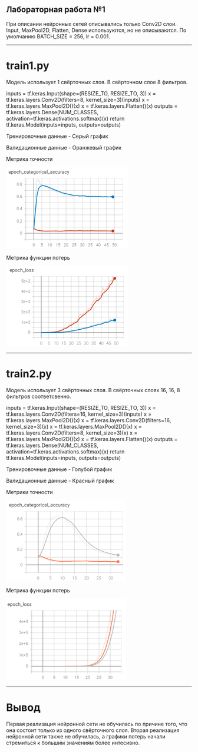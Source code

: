 ## Лабораторная работа №1

При описании нейронных сетей описывались только Conv2D слои. Input, MaxPool2D, Flatten, Dense используются, но не описываются. По умолчанию BATCH_SIZE = 256, lr = 0.001.

---

# train1.py

Модель использует 1 свёрточных слоя. В свёрточном слое 8 фильтров.

  inputs = tf.keras.Input(shape=(RESIZE_TO, RESIZE_TO, 3))
  x = tf.keras.layers.Conv2D(filters=8, kernel_size=3)(inputs)
  x = tf.keras.layers.MaxPool2D()(x)
  x = tf.keras.layers.Flatten()(x)
  outputs = tf.keras.layers.Dense(NUM_CLASSES, activation=tf.keras.activations.softmax)(x)
  return tf.keras.Model(inputs=inputs, outputs=outputs)

Тренировочные данные - Серый график

Валидационные данные - Оранжевый график

Метрика точности
 
![Image alt](https://github.com/TorbenkoEgor/SMOMI_2021_Lab_1/blob/master/graphs/train1_acc.png)

Метрика функции потерь

![Image alt](https://github.com/TorbenkoEgor/SMOMI_2021_Lab_1/blob/master/graphs/train1_loss.png)

---

# train2.py

Модель использует 3 свёрточных слоя. В свёрточных слоях 16, 16, 8 фильтров соответсвенно.

  inputs = tf.keras.Input(shape=(RESIZE_TO, RESIZE_TO, 3))
  x = tf.keras.layers.Conv2D(filters=16, kernel_size=3)(inputs)
  x = tf.keras.layers.MaxPool2D()(x)
  x = tf.keras.layers.Conv2D(filters=16, kernel_size=3)(x)
  x = tf.keras.layers.MaxPool2D()(x)
  x = tf.keras.layers.Conv2D(filters=8, kernel_size=3)(x)
  x = tf.keras.layers.MaxPool2D()(x)
  x = tf.keras.layers.Flatten()(x)
  outputs = tf.keras.layers.Dense(NUM_CLASSES, activation=tf.keras.activations.softmax)(x)
  return tf.keras.Model(inputs=inputs, outputs=outputs)

Тренировочные данные - Голубой график

Валидационные данные - Красный график

Метрики точности

![Image alt](https://github.com/TorbenkoEgor/SMOMI_2021_Lab_1/blob/master/graphs/train2_acc.png)

Метрика функции потерь

![Image alt](https://github.com/TorbenkoEgor/SMOMI_2021_Lab_1/blob/master/graphs/train2_loss.png)

---

# Вывод

Первая реализация нейронной сети не обучилась по причине того, что она состоит только из одного свёрточного слоя. Вторая реализация нейронной сети также не обучилась, а графики потерь начали стремиться к большим значениям более интесивно.

